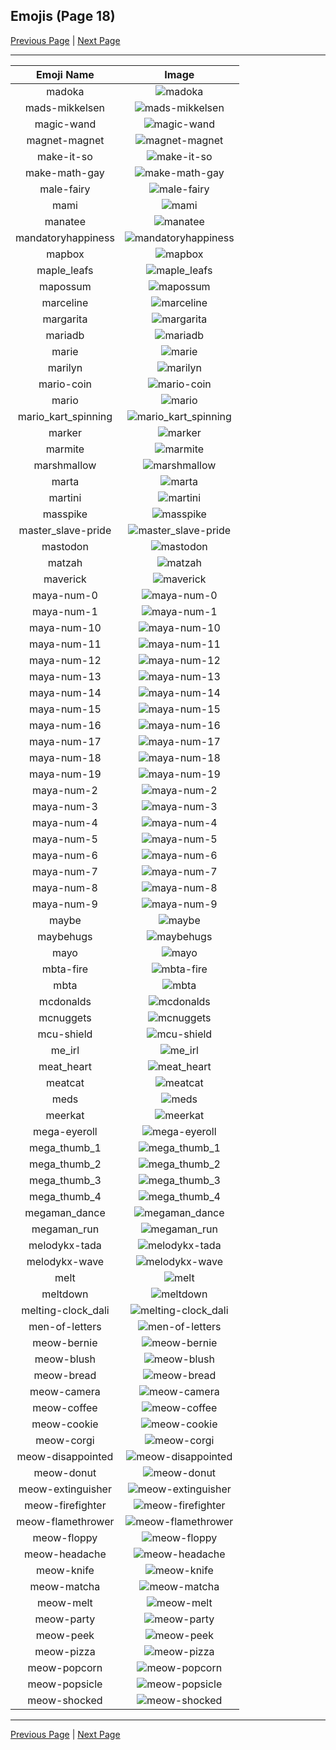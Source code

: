 
## Emojis (Page 18)

[Previous Page](/docs/lgbtintech/page-m-0017.md)
  | [Next Page](/docs/lgbtintech/page-m-0019.md)

<hr />

|Emoji Name|Image|
| :-: | :-: |
|madoka| ![madoka](/emojis/lgbtintech/madoka.png)|
|mads-mikkelsen| ![mads-mikkelsen](/emojis/lgbtintech/mads-mikkelsen.jpg)|
|magic-wand| ![magic-wand](/emojis/lgbtintech/magic-wand.png)|
|magnet-magnet| ![magnet-magnet](/emojis/lgbtintech/magnet-magnet.png)|
|make-it-so| ![make-it-so](/emojis/lgbtintech/make-it-so.gif)|
|make-math-gay| ![make-math-gay](/emojis/lgbtintech/make-math-gay.png)|
|male-fairy| ![male-fairy](/emojis/lgbtintech/male-fairy.png)|
|mami| ![mami](/emojis/lgbtintech/mami.png)|
|manatee| ![manatee](/emojis/lgbtintech/manatee.jpg)|
|mandatoryhappiness| ![mandatoryhappiness](/emojis/lgbtintech/mandatoryhappiness.jpg)|
|mapbox| ![mapbox](/emojis/lgbtintech/mapbox.png)|
|maple_leafs| ![maple_leafs](/emojis/lgbtintech/maple_leafs.png)|
|mapossum| ![mapossum](/emojis/lgbtintech/mapossum.png)|
|marceline| ![marceline](/emojis/lgbtintech/marceline.jpg)|
|margarita| ![margarita](/emojis/lgbtintech/margarita.png)|
|mariadb| ![mariadb](/emojis/lgbtintech/mariadb.png)|
|marie| ![marie](/emojis/lgbtintech/marie.png)|
|marilyn| ![marilyn](/emojis/lgbtintech/marilyn.jpg)|
|mario-coin| ![mario-coin](/emojis/lgbtintech/mario-coin.png)|
|mario| ![mario](/emojis/lgbtintech/mario.png)|
|mario_kart_spinning| ![mario_kart_spinning](/emojis/lgbtintech/mario_kart_spinning.gif)|
|marker| ![marker](/emojis/lgbtintech/marker.png)|
|marmite| ![marmite](/emojis/lgbtintech/marmite.png)|
|marshmallow| ![marshmallow](/emojis/lgbtintech/marshmallow.png)|
|marta| ![marta](/emojis/lgbtintech/marta.png)|
|martini| ![martini](/emojis/lgbtintech/martini.png)|
|masspike| ![masspike](/emojis/lgbtintech/masspike.jpg)|
|master_slave-pride| ![master_slave-pride](/emojis/lgbtintech/master_slave-pride.png)|
|mastodon| ![mastodon](/emojis/lgbtintech/mastodon.png)|
|matzah| ![matzah](/emojis/lgbtintech/matzah.png)|
|maverick| ![maverick](/emojis/lgbtintech/maverick.png)|
|maya-num-0| ![maya-num-0](/emojis/lgbtintech/maya-num-0.png)|
|maya-num-1| ![maya-num-1](/emojis/lgbtintech/maya-num-1.png)|
|maya-num-10| ![maya-num-10](/emojis/lgbtintech/maya-num-10.png)|
|maya-num-11| ![maya-num-11](/emojis/lgbtintech/maya-num-11.png)|
|maya-num-12| ![maya-num-12](/emojis/lgbtintech/maya-num-12.png)|
|maya-num-13| ![maya-num-13](/emojis/lgbtintech/maya-num-13.png)|
|maya-num-14| ![maya-num-14](/emojis/lgbtintech/maya-num-14.png)|
|maya-num-15| ![maya-num-15](/emojis/lgbtintech/maya-num-15.png)|
|maya-num-16| ![maya-num-16](/emojis/lgbtintech/maya-num-16.png)|
|maya-num-17| ![maya-num-17](/emojis/lgbtintech/maya-num-17.png)|
|maya-num-18| ![maya-num-18](/emojis/lgbtintech/maya-num-18.png)|
|maya-num-19| ![maya-num-19](/emojis/lgbtintech/maya-num-19.png)|
|maya-num-2| ![maya-num-2](/emojis/lgbtintech/maya-num-2.png)|
|maya-num-3| ![maya-num-3](/emojis/lgbtintech/maya-num-3.png)|
|maya-num-4| ![maya-num-4](/emojis/lgbtintech/maya-num-4.png)|
|maya-num-5| ![maya-num-5](/emojis/lgbtintech/maya-num-5.png)|
|maya-num-6| ![maya-num-6](/emojis/lgbtintech/maya-num-6.png)|
|maya-num-7| ![maya-num-7](/emojis/lgbtintech/maya-num-7.png)|
|maya-num-8| ![maya-num-8](/emojis/lgbtintech/maya-num-8.png)|
|maya-num-9| ![maya-num-9](/emojis/lgbtintech/maya-num-9.png)|
|maybe| ![maybe](/emojis/lgbtintech/maybe.png)|
|maybehugs| ![maybehugs](/emojis/lgbtintech/maybehugs.png)|
|mayo| ![mayo](/emojis/lgbtintech/mayo.png)|
|mbta-fire| ![mbta-fire](/emojis/lgbtintech/mbta-fire.png)|
|mbta| ![mbta](/emojis/lgbtintech/mbta.png)|
|mcdonalds| ![mcdonalds](/emojis/lgbtintech/mcdonalds.png)|
|mcnuggets| ![mcnuggets](/emojis/lgbtintech/mcnuggets.jpg)|
|mcu-shield| ![mcu-shield](/emojis/lgbtintech/mcu-shield.png)|
|me_irl| ![me_irl](/emojis/lgbtintech/me_irl.png)|
|meat_heart| ![meat_heart](/emojis/lgbtintech/meat_heart.png)|
|meatcat| ![meatcat](/emojis/lgbtintech/meatcat.png)|
|meds| ![meds](/emojis/lgbtintech/meds.png)|
|meerkat| ![meerkat](/emojis/lgbtintech/meerkat.png)|
|mega-eyeroll| ![mega-eyeroll](/emojis/lgbtintech/mega-eyeroll.gif)|
|mega_thumb_1| ![mega_thumb_1](/emojis/lgbtintech/mega_thumb_1.png)|
|mega_thumb_2| ![mega_thumb_2](/emojis/lgbtintech/mega_thumb_2.png)|
|mega_thumb_3| ![mega_thumb_3](/emojis/lgbtintech/mega_thumb_3.png)|
|mega_thumb_4| ![mega_thumb_4](/emojis/lgbtintech/mega_thumb_4.png)|
|megaman_dance| ![megaman_dance](/emojis/lgbtintech/megaman_dance.gif)|
|megaman_run| ![megaman_run](/emojis/lgbtintech/megaman_run.gif)|
|melodykx-tada| ![melodykx-tada](/emojis/lgbtintech/melodykx-tada.png)|
|melodykx-wave| ![melodykx-wave](/emojis/lgbtintech/melodykx-wave.png)|
|melt| ![melt](/emojis/lgbtintech/melt.gif)|
|meltdown| ![meltdown](/emojis/lgbtintech/meltdown.png)|
|melting-clock_dali| ![melting-clock_dali](/emojis/lgbtintech/melting-clock_dali.png)|
|men-of-letters| ![men-of-letters](/emojis/lgbtintech/men-of-letters.png)|
|meow-bernie| ![meow-bernie](/emojis/lgbtintech/meow-bernie.png)|
|meow-blush| ![meow-blush](/emojis/lgbtintech/meow-blush.png)|
|meow-bread| ![meow-bread](/emojis/lgbtintech/meow-bread.png)|
|meow-camera| ![meow-camera](/emojis/lgbtintech/meow-camera.png)|
|meow-coffee| ![meow-coffee](/emojis/lgbtintech/meow-coffee.png)|
|meow-cookie| ![meow-cookie](/emojis/lgbtintech/meow-cookie.png)|
|meow-corgi| ![meow-corgi](/emojis/lgbtintech/meow-corgi.png)|
|meow-disappointed| ![meow-disappointed](/emojis/lgbtintech/meow-disappointed.png)|
|meow-donut| ![meow-donut](/emojis/lgbtintech/meow-donut.png)|
|meow-extinguisher| ![meow-extinguisher](/emojis/lgbtintech/meow-extinguisher.png)|
|meow-firefighter| ![meow-firefighter](/emojis/lgbtintech/meow-firefighter.png)|
|meow-flamethrower| ![meow-flamethrower](/emojis/lgbtintech/meow-flamethrower.png)|
|meow-floppy| ![meow-floppy](/emojis/lgbtintech/meow-floppy.png)|
|meow-headache| ![meow-headache](/emojis/lgbtintech/meow-headache.png)|
|meow-knife| ![meow-knife](/emojis/lgbtintech/meow-knife.png)|
|meow-matcha| ![meow-matcha](/emojis/lgbtintech/meow-matcha.png)|
|meow-melt| ![meow-melt](/emojis/lgbtintech/meow-melt.png)|
|meow-party| ![meow-party](/emojis/lgbtintech/meow-party.gif)|
|meow-peek| ![meow-peek](/emojis/lgbtintech/meow-peek.png)|
|meow-pizza| ![meow-pizza](/emojis/lgbtintech/meow-pizza.png)|
|meow-popcorn| ![meow-popcorn](/emojis/lgbtintech/meow-popcorn.gif)|
|meow-popsicle| ![meow-popsicle](/emojis/lgbtintech/meow-popsicle.png)|
|meow-shocked| ![meow-shocked](/emojis/lgbtintech/meow-shocked.png)|

<hr/>

[Previous Page](/docs/lgbtintech/page-m-0017.md)
  | [Next Page](/docs/lgbtintech/page-m-0019.md)